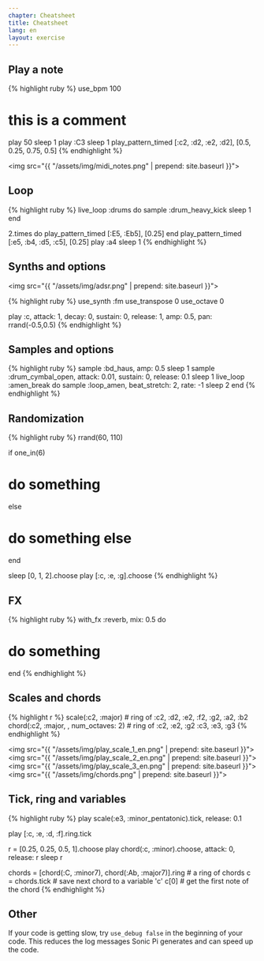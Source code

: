 ```yaml
---
chapter: Cheatsheet
title: Cheatsheet
lang: en
layout: exercise
---
```


## Play a note

{% highlight ruby %}
use_bpm 100
# this is a comment
play 50
sleep 1
play :C3
sleep 1
play_pattern_timed [:c2, :d2, :e2, :d2], [0.5, 0.25, 0.75, 0.5]
{% endhighlight %}

<img src="{{ "/assets/img/midi_notes.png" | prepend: site.baseurl }}">


## Loop

{% highlight ruby %}
live_loop :drums do
  sample :drum_heavy_kick
  sleep 1
end

2.times do
  play_pattern_timed [:E5, :Eb5], [0.25]
end
play_pattern_timed [:e5, :b4, :d5, :c5], [0.25]
play :a4
sleep 1
{% endhighlight %}

## Synths and options

<img src="{{ "/assets/img/adsr.png" | prepend: site.baseurl }}">

{% highlight ruby %}
use_synth :fm
use_transpose 0
use_octave 0

play :c, attack: 1, decay: 0, sustain: 0, release: 1, amp: 0.5, pan: rrand(-0.5,0.5)
{% endhighlight %}

## Samples and options

{% highlight ruby %}
sample :bd_haus, amp: 0.5
sleep 1
sample :drum_cymbal_open, attack: 0.01, sustain: 0, release: 0.1 
sleep 1
live_loop :amen_break do
  sample :loop_amen, beat_stretch: 2, rate: -1
  sleep 2
end
{% endhighlight %}

## Randomization

{% highlight ruby %}
rrand(60, 110)

if one_in(6)
  # do something
else
  # do something else
end

sleep [0, 1, 2].choose
play [:c, :e, :g].choose
{% endhighlight %}

## FX

{% highlight ruby %}
with_fx :reverb, mix: 0.5 do
  # do something
end
{% endhighlight %}

## Scales and chords

{% highlight r %}
scale(:c2, :major) # ring of :c2, :d2, :e2, :f2, :g2, :a2, :b2
chord(:c2, :major, , num_octaves: 2) # ring of :c2, :e2, :g2 :c3, :e3, :g3
{% endhighlight %}

<img src="{{ "/assets/img/play_scale_1_en.png" | prepend: site.baseurl }}">
<img src="{{ "/assets/img/play_scale_2_en.png" | prepend: site.baseurl }}">
<img src="{{ "/assets/img/play_scale_3_en.png" | prepend: site.baseurl }}">
<img src="{{ "/assets/img/chords.png" | prepend: site.baseurl }}">

## Tick, ring and variables

{% highlight ruby %}
play scale(:e3, :minor_pentatonic).tick, release: 0.1

play [:c, :e, :d, :f].ring.tick

r = [0.25, 0.25, 0.5, 1].choose
play chord(:c, :minor).choose, attack: 0, release: r
sleep r

chords = [chord(:C, :minor7), chord(:Ab, :major7)].ring # a ring of chords
c = chords.tick # save next chord to a variable 'c'
c[0] # get the first note of the chord
{% endhighlight %}

## Other

If your code is getting slow, try `use_debug false` in the beginning of your code. This reduces the log messages Sonic Pi generates and can speed up the code.
